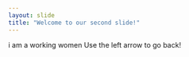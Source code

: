 ```yaml
---
layout: slide
title: "Welcome to our second slide!"
---
```

i am a working women
Use the left arrow to go back!
